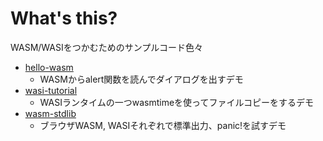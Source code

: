 # What's this?

WASM/WASIをつかむためのサンプルコード色々

- [hello-wasm](hello-wasm/README.md)
    - WASMからalert関数を読んでダイアログを出すデモ
- [wasi-tutorial](wasi-tutorial/README.md)
    - WASIランタイムの一つwasmtimeを使ってファイルコピーをするデモ
- [wasm-stdlib](wasm-stdlib/README.md)
    - ブラウザWASM, WASIそれぞれで標準出力、panic!を試すデモ